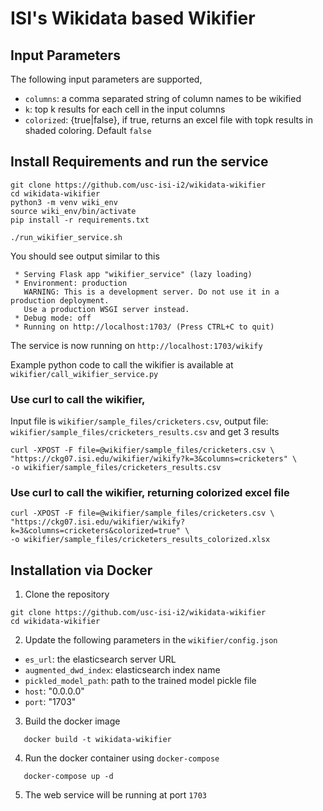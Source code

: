 # ISI's Wikidata based Wikifier

## Input Parameters

The following input parameters are supported,

- `columns`: a comma separated string of column names to be wikified
- `k`: top k results for each cell in the input columns
- `colorized`: {true|false}, if true, returns an excel file with topk results in shaded coloring. Default `false`


## Install Requirements and run the service
```
git clone https://github.com/usc-isi-i2/wikidata-wikifier
cd wikidata-wikifier
python3 -m venv wiki_env
source wiki_env/bin/activate
pip install -r requirements.txt

./run_wikifier_service.sh
```
You should see output similar to this
```
 * Serving Flask app "wikifier_service" (lazy loading)
 * Environment: production
   WARNING: This is a development server. Do not use it in a production deployment.
   Use a production WSGI server instead.
 * Debug mode: off
 * Running on http://localhost:1703/ (Press CTRL+C to quit)
```

The service is now running on `http://localhost:1703/wikify`

Example python code to call the wikifier is available at `wikifier/call_wikifier_service.py`

### Use curl to call the wikifier, 

Input file is `wikifier/sample_files/cricketers.csv`, output file: `wikifier/sample_files/cricketers_results.csv` and get 3 results
```
curl -XPOST -F file=@wikifier/sample_files/cricketers.csv \
"https://ckg07.isi.edu/wikifier/wikify?k=3&columns=cricketers" \
-o wikifier/sample_files/cricketers_results.csv
```

### Use curl to call the wikifier, returning colorized excel file
```
curl -XPOST -F file=@wikifier/sample_files/cricketers.csv \
"https://ckg07.isi.edu/wikifier/wikify?k=3&columns=cricketers&colorized=true" \
-o wikifier/sample_files/cricketers_results_colorized.xlsx
```

## Installation via Docker

1. Clone the repository
```
git clone https://github.com/usc-isi-i2/wikidata-wikifier
cd wikidata-wikifier
```

2. Update the following parameters in the `wikifier/config.json`
- `es_url`: the elasticsearch server URL
- `augmented_dwd_index`: elasticsearch index name
- `pickled_model_path`: path to the trained model pickle file
- `host`: "0.0.0.0"
- `port`: "1703"

3. Build the docker image

```
   docker build -t wikidata-wikifier
```

4. Run the docker container using `docker-compose`

```
   docker-compose up -d
```

5. The web service will be running at port `1703`

